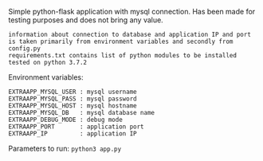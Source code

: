 Simple python-flask application with mysql connection. 
Has been made for testing purposes and does not bring any value.

```
information about connection to database and application IP and port is taken primarily from environment variables and secondly from config.py
requirements.txt contains list of python modules to be installed
tested on python 3.7.2
```
Environment variables:
```
EXTRAAPP_MYSQL_USER : mysql username
EXTRAAPP_MYSQL_PASS : mysql password
EXTRAAPP_MYSQL_HOST : mysql hostname
EXTRAAPP_MYSQL_DB   : mysql database name
EXTRAAPP_DEBUG_MODE : debug mode
EXTRAAPP_PORT       : application port
EXTRAAPP_IP         : application IP
```
Parameters to run:
```python3 app.py```
